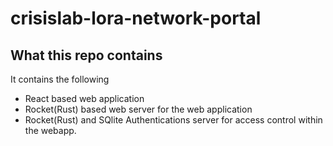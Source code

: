 # crisislab-lora-network-portal

## What this repo contains

It contains the following

* React based web application
* Rocket(Rust) based web server for the web application
* Rocket(Rust) and SQlite Authentications server for access control within the webapp.
